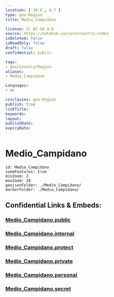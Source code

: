 ```yaml
---
location: [ 39.6 , 8.7 ] 
type: geo-Region
title: Medio_Campidano

license: CC BY-SA 4.0
source: https://datahub.io/core/country-codes
isDeleted: false
isReadOnly: false
draft: false
confidential: public

tags:
- geo/Country/Region
aliases:
- Medio_Campidano

Languages:
- de

cssclasses: geo-Region
publish: true
linkTitle: 
keywords: 
layout: 
publishDate: 
expiryDate: 
---
```


# Medio_Campidano

```leaflet
id: Medio_Campidano
zoomFeatures: true 
minZoom: 2 
maxZoom: 18
geojsonFolder: ./Medio_Campidano/
markerFolder: ./Medio_Campidano/
```


## Confidential Links & Embeds: 

### [Medio_Campidano.public](/_public/\Earth\Continent\Europe\Europe~South\Italy\regions~Italy\SardiniaMedio_Campidano.public.md) 

### [Medio_Campidano.internal](/_internal/\Earth\Continent\Europe\Europe~South\Italy\regions~Italy\SardiniaMedio_Campidano.internal.md) 

### [Medio_Campidano.protect](/_protect/\Earth\Continent\Europe\Europe~South\Italy\regions~Italy\SardiniaMedio_Campidano.protect.md) 

### [Medio_Campidano.private](/_private/\Earth\Continent\Europe\Europe~South\Italy\regions~Italy\SardiniaMedio_Campidano.private.md) 

### [Medio_Campidano.personal](/_personal/\Earth\Continent\Europe\Europe~South\Italy\regions~Italy\SardiniaMedio_Campidano.personal.md) 

### [Medio_Campidano.secret](/_secret/\Earth\Continent\Europe\Europe~South\Italy\regions~Italy\SardiniaMedio_Campidano.secret.md)

